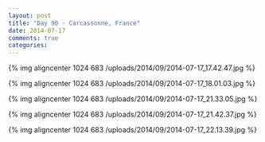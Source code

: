 ```yaml
---
layout: post
title: "Day 90 - Carcassonne, France"
date: 2014-07-17
comments: true
categories: 
---
```

{% img aligncenter 1024 683 /uploads/2014/09/2014-07-17_17.42.47.jpg %}

{% img aligncenter 1024 683 /uploads/2014/09/2014-07-17_18.01.03.jpg %}

{% img aligncenter 1024 683 /uploads/2014/09/2014-07-17_21.33.05.jpg %}

{% img aligncenter 1024 683 /uploads/2014/09/2014-07-17_21.42.37.jpg %}

{% img aligncenter 1024 683 /uploads/2014/09/2014-07-17_22.13.39.jpg %}
